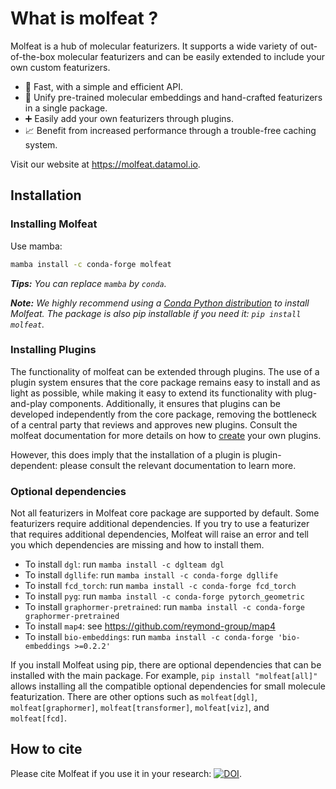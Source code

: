 # What is molfeat ?

Molfeat is a hub of molecular featurizers. It supports a wide variety of out-of-the-box molecular featurizers and can be easily extended to include your own custom featurizers.

- 🚀 Fast, with a simple and efficient API.
- 🔄 Unify pre-trained molecular embeddings and hand-crafted featurizers in a single package.
- ➕ Easily add your own featurizers through plugins.
- 📈 Benefit from increased performance through a trouble-free caching system.


Visit our website at https://molfeat.datamol.io.


## Installation

### Installing Molfeat

Use mamba:

```bash
mamba install -c conda-forge molfeat
```

_**Tips:** You can replace `mamba` by `conda`._

_**Note:** We highly recommend using a [Conda Python distribution](https://github.com/conda-forge/miniforge) to install Molfeat. The package is also pip installable if you need it: `pip install molfeat`._


### Installing Plugins

The functionality of molfeat can be extended through plugins. The use of a plugin system ensures that the core package remains easy to install and as light as possible, while making it easy to extend its functionality with plug-and-play components. Additionally, it ensures that plugins can be developed independently from the core package, removing the bottleneck of a central party that reviews and approves new plugins. Consult the molfeat documentation for more details on how to [create](developers/create-plugin.md) your own plugins.

However, this does imply that the installation of a plugin is plugin-dependent: please consult the relevant documentation to learn more.

### Optional dependencies
Not all featurizers in Molfeat core package are supported by default. Some featurizers require additional dependencies. If you try to use a featurizer that requires additional dependencies, Molfeat will raise an error and tell you which dependencies are missing and how to install them. 

- To install `dgl`: run `mamba install -c dglteam dgl`
- To install `dgllife`:  run `mamba install -c conda-forge dgllife`
- To install `fcd_torch`: run `mamba install -c conda-forge fcd_torch`
- To install `pyg`: run `mamba install -c conda-forge pytorch_geometric`
- To install `graphormer-pretrained`: run `mamba install -c conda-forge graphormer-pretrained`
- To install `map4`: see https://github.com/reymond-group/map4
- To install `bio-embeddings`: run `mamba install -c conda-forge 'bio-embeddings >=0.2.2'`

If you install Molfeat using pip, there are optional dependencies that can be installed with the main package. For example, `pip install "molfeat[all]"` allows installing all the compatible optional dependencies for small molecule featurization. There are other options such as `molfeat[dgl]`, `molfeat[graphormer]`, `molfeat[transformer]`, `molfeat[viz]`, and `molfeat[fcd]`.


## How to cite
Please cite Molfeat if you use it in your research: [![DOI](https://zenodo.org/badge/613548667.svg)](https://zenodo.org/badge/latestdoi/613548667).